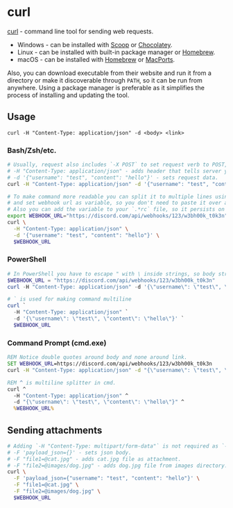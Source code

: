 # curl

[curl](https://curl.se/) - command line tool for sending web requests.

* Windows - can be installed with [Scoop](https://scoop.sh/) or [Chocolatey](https://chocolatey.org/).
* Linux - can be installed with built-in package manager or [Homebrew](https://brew.sh/).
* macOS - can be installed with [Homebrew](https://brew.sh/) or [MacPorts](https://www.macports.org/).

Also, you can download executable from their website and run it from a directory or make it discoverable through `PATH`,
so it can be run from anywhere. Using a package manager is preferable as it simplifies the process of installing and updating the tool.

## Usage

`curl -H "Content-Type: application/json" -d <body> <link>`

### Bash/Zsh/etc.

```sh
# Usually, request also includes `-X POST` to set request verb to POST, but using `-d` does that automatically.
# -H "Content-Type: application/json" - adds header that tells server you're sending JSON data.
# -d '{"username": "test", "content": "hello"}' - sets request data.
curl -H "Content-Type: application/json" -d '{"username": "test", "content": "hello"}' "https://discord.com/api/webhooks/123/w3bh00k_t0k3n"

# To make command more readable you can split it to multiple lines using backslash `\`
# and set webhook url as variable, so you don't need to paste it over and over again.
# Also you can add the variable to your `.*rc` file, so it persists on console reloads.
export WEBHOOK_URL="https://discord.com/api/webhooks/123/w3bh00k_t0k3n"
curl \
  -H "Content-Type: application/json" \
  -d '{"username": "test", "content": "hello"}' \
  $WEBHOOK_URL
```

### PowerShell

```ps1
# In PowerShell you have to escape " with \ inside strings, so body string be parsed correctly.
$WEBHOOK_URL = "https://discord.com/api/webhooks/123/w3bh00k_t0k3n"
curl -H "Content-Type: application/json" -d '{\"username\": \"test\", \"content\": \"hello\"}' $WEBHOOK_URL

# ` is used for making command multiline
curl `
  -H "Content-Type: application/json" `
  -d '{\"username\": \"test\", \"content\": \"hello\"}' `
  $WEBHOOK_URL
```

### Command Prompt (cmd.exe)

```bat
REM Notice double quotes around body and none around link.
SET WEBHOOK_URL=https://discord.com/api/webhooks/123/w3bh00k_t0k3n
curl -H "Content-Type: application/json" -d "{\"username\": \"test\", \"content\":\"hello\"}" %WEBHOOK_URL%

REM ^ is multiline splitter in cmd.
curl ^
  -H "Content-Type: application/json" ^
  -d "{\"username\": \"test\", \"content\": \"hello\"}" ^
  %WEBHOOK_URL%
```

## Sending attachments

```sh
# Adding `-H "Content-Type: multipart/form-data"` is not required as `-F` sets it automatically.
# -F 'payload_json={}' - sets json body.
# -F "file1=@cat.jpg" - adds cat.jpg file as attachment.
# -F "file2=@images/dog.jpg" - adds dog.jpg file from images directory.
curl \
  -F 'payload_json={"username": "test", "content": "hello"}' \
  -F "file1=@cat.jpg" \
  -F "file2=@images/dog.jpg" \
  $WEBHOOK_URL
```
